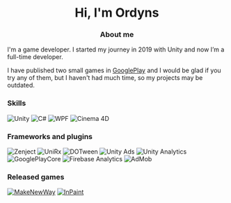 <h1 align="center">Hi, I'm Ordyns</h1>
<h3 align="center">About me</h3>
I'm a game developer. I started my journey in 2019 with Unity and now I’m a full-time developer.  
  
I have published two small games in [GooglePlay](https://play.google.com/store/apps/developer?id=Ordyns) and I would be glad if you try any of them, but I haven't had much time, so my projects may be outdated.    

### Skills
![Unity](https://img.shields.io/badge/-Unity-090909?style=for-the-badge&logo=Unity)
![C#](https://img.shields.io/badge/-CSharp-090909?style=for-the-badge&logo=CSharp&logoColor=purple)
![WPF](https://img.shields.io/badge/-WPF-090909?style=for-the-badge&logo=windows)
![Cinema 4D](https://img.shields.io/badge/-Cinema4D-090909?style=for-the-badge&logo=cinema4D)
    
### Frameworks and plugins
![Zenject](https://img.shields.io/badge/-Zenject-090909?style=for-the-badge&logo=unity)
![UniRx](https://img.shields.io/badge/-UniRx-090909?style=for-the-badge&logo=unity)
![DOTween](https://img.shields.io/badge/-DOTween-090909?style=for-the-badge&logo=unity)
![Unity Ads](https://img.shields.io/badge/-Unity_Ads-090909?style=for-the-badge&logo=unity)
![Unity Analytics](https://img.shields.io/badge/-Unity_Analytics-090909?style=for-the-badge&logo=unity)     
![GooglePlayCore](https://img.shields.io/badge/-Google_Play_Core-090909?style=for-the-badge&logo=googleplay)
![Firebase Analytics](https://img.shields.io/badge/-Firebase_Analytics-090909?style=for-the-badge&logo=firebase)
![AdMob](https://img.shields.io/badge/-AdMob-090909?style=for-the-badge&logo=googleadmob)

### Released games
[![MakeNewWay](https://img.shields.io/badge/-Make_New_Way-090909?style=for-the-badge&logo=googleplay)](https://play.google.com/store/apps/details?id=com.OrdynsStudio.MakeNewWay)
[![InPaint](https://img.shields.io/badge/-InPaint-090909?style=for-the-badge&logo=googleplay)](https://play.google.com/store/apps/details?id=com.OrdynsStudio.InPaint)
